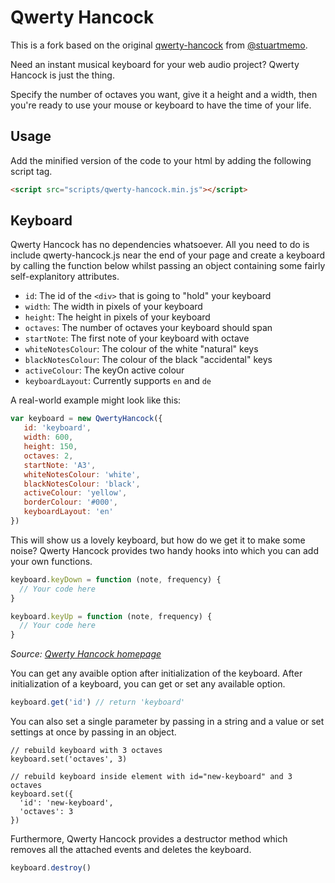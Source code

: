 # Qwerty Hancock

This is a fork based on the original [qwerty-hancock](https://github.com/stuartmemo/qwerty-hancock) from [@stuartmemo](https://github.com/stuartmemo).

Need an instant musical keyboard for your web audio project? Qwerty Hancock is just the thing.

Specify the number of octaves you want, give it a height and a width, then you're ready to use your mouse or keyboard to have the time of your life.

## Usage

Add the minified version of the code to your html by adding the following script tag.
```html
<script src="scripts/qwerty-hancock.min.js"></script>
```

## Keyboard

Qwerty Hancock has no dependencies whatsoever. All you need to do is include qwerty-hancock.js near the end of your page and create a keyboard by calling the function below whilst passing an object containing some fairly self-explanitory attributes.

- `id`: The id of the `<div>` that is going to "hold" your keyboard
- `width`: The width in pixels of your keyboard
- `height`: The height in pixels of your keyboard
- `octaves`: The number of octaves your keyboard should span
- `startNote`: The first note of your keyboard with octave
- `whiteNotesColour`: The colour of the white "natural" keys
- `blackNotesColour`: The colour of the black "accidental" keys
- `activeColour`: The keyOn active colour
- `keyboardLayout`: Currently supports `en` and `de`

A real-world example might look like this:

```javascript
var keyboard = new QwertyHancock({
   id: 'keyboard',
   width: 600,
   height: 150,
   octaves: 2,
   startNote: 'A3',
   whiteNotesColour: 'white',
   blackNotesColour: 'black',
   activeColour: 'yellow',
   borderColour: '#000',
   keyboardLayout: 'en'
})
```

This will show us a lovely keyboard, but how do we get it to make some noise? Qwerty Hancock provides two handy hooks into which you can add your own functions.

```javascript
keyboard.keyDown = function (note, frequency) {
  // Your code here
}

keyboard.keyUp = function (note, frequency) {
  // Your code here
}
```
*Source: [Qwerty Hancock homepage](http://stuartmemo.com/qwerty-hancock)*

You can get any avaible option after initialization of the keyboard.
After initialization of a keyboard, you can get or set any available option.

```javascript
keyboard.get('id') // return 'keyboard'
```

You can also set a single parameter by passing in a string and a value or set settings at once by passing in an object.

```
// rebuild keyboard with 3 octaves
keyboard.set('octaves', 3)

// rebuild keyboard inside element with id="new-keyboard" and 3 octaves
keyboard.set({
  'id': 'new-keyboard',
  'octaves': 3
})
```

Furthermore, Qwerty Hancock provides a destructor method which removes all the attached events and deletes the keyboard.

```javascript
keyboard.destroy()
```